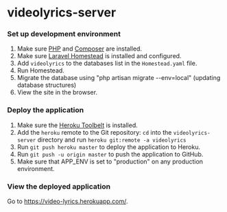 videolyrics-server
==================

### Set up development environment
1. Make sure [PHP](http://php.net) and [Composer](https://getcomposer.org) are installed.
2. Make sure [Laravel Homestead](http://laravel.com/docs/homestead) is installed and configured.
3. Add `videolyrics` to the databases list in the `Homestead.yaml` file.
4. Run Homestead.
5. Migrate the database using "php artisan migrate --env=local" (updating database structures)
7. View the site in the browser.

### Deploy the application
1. Make sure the [Heroku Toolbelt](https://toolbelt.heroku.com) is installed.
2. Add the `heroku` remote to the Git repository: `cd` into the `videolyrics-server` directory and run `heroku git:remote -a videolyrics`
3. Run `git push heroku master` to deploy the application to Heroku.
4. Run `git push -u origin master` to push the application to GitHub.
4. Make sure that APP_ENV is set to "production" on any production environment.

### View the deployed application
Go to https://video-lyrics.herokuapp.com/.
